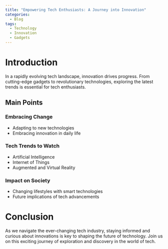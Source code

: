 ```yaml
---
title: "Empowering Tech Enthusiasts: A Journey into Innovation"
categories:
  - Blog
tags:
  - Technology
  - Innovation
  - Gadgets
---
```


# Introduction
In a rapidly evolving tech landscape, innovation drives progress. From cutting-edge gadgets to revolutionary technologies, exploring the latest trends is essential for tech enthusiasts.

## Main Points
### Embracing Change
- Adapting to new technologies
- Embracing innovation in daily life

### Tech Trends to Watch
- Artificial Intelligence
- Internet of Things
- Augmented and Virtual Reality

### Impact on Society
- Changing lifestyles with smart technologies
- Future implications of tech advancements

# Conclusion
As we navigate the ever-changing tech industry, staying informed and curious about innovations is key to shaping the future of technology. Join us on this exciting journey of exploration and discovery in the world of tech.